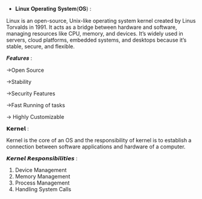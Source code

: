 * 𝐋𝐢𝐧𝐮𝐱 𝐎𝐩𝐞𝐫𝐚𝐭𝐢𝐧𝐠 𝐒𝐲𝐬𝐭𝐞𝐦(𝐎𝐒) :

Linux is an open-source, Unix-like operating system kernel created by Linus Torvalds in 1991. It acts as a bridge between hardware and software, managing resources like CPU, memory, and devices. It’s widely used in servers, cloud platforms, embedded systems, and desktops because it’s stable, secure, and flexible.


𝑭𝒆𝒂𝒕𝒖𝒓𝒆𝒔 :

->Open Source

->Stability

->Security Features

->Fast Running of tasks

-> Highly Customizable

𝗞𝗲𝗿𝗻𝗲𝗹 :

Kernel is the core of an OS and the responsibility of kernel is to establish a connection between software applications and hardware of a computer.

𝙆𝙚𝙧𝙣𝙚𝙡 𝙍𝙚𝙨𝙥𝙤𝙣𝙨𝙞𝙗𝙞𝙡𝙞𝙩𝙞𝙚𝙨 :

1. Device Management
2. Memory Management
3. Process Management
4. Handling System Calls


